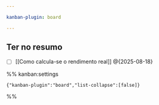 ```yaml
---

kanban-plugin: board

---
```


## Ter no resumo

- [ ] [[Como calcula-se o rendimento real]] @{2025-08-18}




%% kanban:settings
```
{"kanban-plugin":"board","list-collapse":[false]}
```
%%